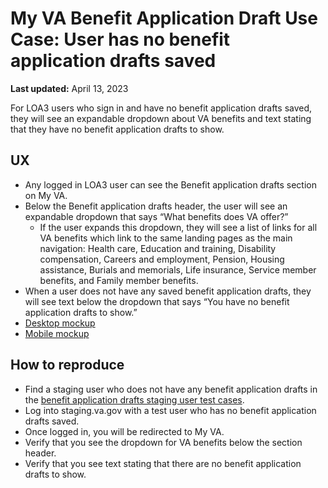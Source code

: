 # My VA Benefit Application Draft Use Case: User has no benefit application drafts saved

**Last updated:** April 13, 2023

For LOA3 users who sign in and have no benefit application drafts saved, they will see an expandable dropdown about VA benefits and text stating that they have no benefit application drafts to show.

## UX
- Any logged in LOA3 user can see the Benefit application drafts section on My VA.
- Below the Benefit application drafts header, the user will see an expandable dropdown that says “What benefits does VA offer?” 
	- If the user expands this dropdown, they will see a list of links for all VA benefits which link to the same landing pages as the main navigation: Health care, Education and training, Disability compensation, Careers and employment, Pension, Housing assistance, Burials and memorials, Life insurance, Service member benefits, and Family member benefits.
- When a user does not have any saved benefit application drafts, they will see text below the dropdown that says “You have no benefit application drafts to show.”
- [Desktop mockup](https://www.sketch.com/s/9b0e6efc-423a-4354-9db3-ab2083d566c9/a/uuid/10A09E21-70D7-4606-9E8A-1EBB31AE8EC9)
- [Mobile mockup](https://www.sketch.com/s/9b0e6efc-423a-4354-9db3-ab2083d566c9/a/uuid/C7F1D33D-5400-41CE-8F6D-78F43105AE91)

## How to reproduce
- Find a staging user who does not have any benefit application drafts in the [benefit application drafts staging user test cases](https://github.com/department-of-veterans-affairs/va.gov-team-sensitive/blob/master/Administrative/vagov-users/staging-test-accounts-myvaaudit.md#saved-applications-section).
- Log into staging.va.gov with a test user who has no benefit application drafts saved.
- Once logged in, you will be redirected to My VA.
- Verify that you see the dropdown for VA benefits below the section header.
- Verify that you see text stating that there are no benefit application drafts to show.
